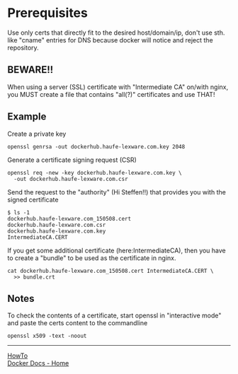Prerequisites
=============

Use only certs that directly fit to the desired host/domain/ip, don't use sth. like "cname" entries for DNS because docker will notice and reject the repository.

**BEWARE!!**
--------------------

When using a server (SSL) certificate with "Intermediate CA" on/with nginx,
you MUST create a file that contains "all(?)" certificates and use THAT!

Example
-------

Create a private key

    openssl genrsa -out dockerhub.haufe-lexware.com.key 2048

Generate a certificate signing request (CSR)

    openssl req -new -key dockerhub.haufe-lexware.com.key \
      -out dockerhub.haufe-lexware.com.csr

Send the request to the "authority" (Hi Steffen!!) that provides you with the
signed certificate

    $ ls -1
    dockerhub.haufe-lexware.com_150508.cert
    dockerhub.haufe-lexware.com.csr
    dockerhub.haufe-lexware.com.key
    IntermediateCA.CERT

If you get some additional certificate (here:IntermediateCA), then you have to create a "bundle" to be used as the certificate in nginx.

    cat dockerhub.haufe-lexware.com_150508.cert IntermediateCA.CERT \
      >> bundle.crt

Notes
-----

To check the contents of a certificate, start openssl
in "interactive mode" and paste the certs content to the commandline

    openssl x509 -text -noout

---

[HowTo](HowTo)  
[Docker Docs - Home](../wiki/Home)  
